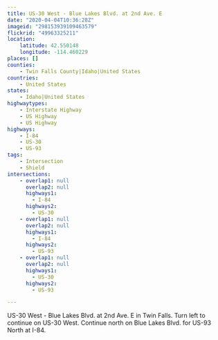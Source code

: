 ```yaml
---
title: US-30 West - Blue Lakes Blvd. at 2nd Ave. E
date: "2020-04-04T10:36:28Z"
imageid: "298153939109463579"
flickrid: "49963325211"
location:
    latitude: 42.550148
    longitude: -114.460229
places: []
counties:
    - Twin Falls County|Idaho|United States
countries:
    - United States
states:
    - Idaho|United States
highwaytypes:
    - Interstate Highway
    - US Highway
    - US Highway
highways:
    - I-84
    - US-30
    - US-93
tags:
    - Intersection
    - Shield
intersections:
    - overlap1: null
      overlap2: null
      highways1:
        - I-84
      highways2:
        - US-30
    - overlap1: null
      overlap2: null
      highways1:
        - I-84
      highways2:
        - US-93
    - overlap1: null
      overlap2: null
      highways1:
        - US-30
      highways2:
        - US-93

---
```

US-30 West - Blue Lakes Blvd. at 2nd Ave. E in Twin Falls.  Turn left to continue on US-30 West.  Continue north on Blue Lakes Blvd. for US-93 North at I-84.